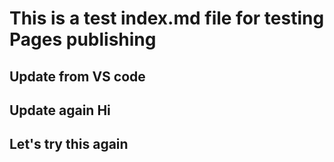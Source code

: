 # This is a test index.md file for testing Pages publishing

## Update from VS code

## Update again Hi

## Let's try this again
